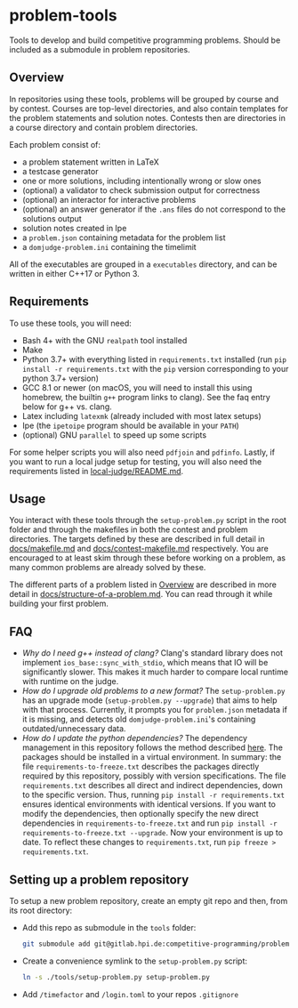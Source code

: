 # problem-tools

Tools to develop and build competitive programming problems.
Should be included as a submodule in problem repositories.

## Overview

In repositories using these tools, problems will be grouped by course and by contest.
Courses are top-level directories, and also contain templates for the problem statements and solution notes.
Contests then are directories in a course directory and contain problem directories.

Each problem consist of:

  * a problem statement written in LaTeX
  * a testcase generator
  * one or more solutions, including intentionally wrong or slow ones
  * (optional) a validator to check submission output for correctness
  * (optional) an interactor for interactive problems
  * (optional) an answer generator if the `.ans` files do not correspond to the solutions output
  * solution notes created in Ipe
  * a `problem.json` containing metadata for the problem list
  * a `domjudge-problem.ini` containing the timelimit

All of the executables are grouped in a `executables` directory, and can be written in either C++17 or Python 3.

## Requirements

To use these tools, you will need:
  * Bash 4+ with the GNU `realpath` tool installed
  * Make
  * Python 3.7+ with everything listed in `requirements.txt` installed (run `pip install -r requirements.txt` with the `pip` version corresponding to your python 3.7+ version)
  * GCC 8.1 or newer (on macOS, you will need to install this using homebrew, the builtin `g++` program links to clang). See the faq entry below for g++ vs. clang.
  * Latex including `latexmk` (already included with most latex setups)
  * Ipe (the `ipetoipe` program should be available in your `PATH`)
  * (optional) GNU `parallel` to speed up some scripts

For some helper scripts you will also need `pdfjoin` and `pdfinfo`.
Lastly, if you want to run a local judge setup for testing, you will also need the requirements listed in [local-judge/README.md](local-judge/README.md).

## Usage

You interact with these tools through the `setup-problem.py` script in the root folder and through the makefiles in both the contest and problem directories.
The targets defined by these are described in full detail in [docs/makefile.md](docs/makefile.md) and [docs/contest-makefile.md](docs/contest-makefile.md) respectively.
You are encouraged to at least skim through these before working on a problem, as many common problems are already solved by these.

The different parts of a problem listed in [Overview](#overview) are described in more detail in [docs/structure-of-a-problem.md](docs/structure-of-a-problem.md).
You can read through it while building your first problem.

## FAQ

  * *Why do I need g++ instead of clang?*
    Clang's standard library does not implement `ios_base::sync_with_stdio`, which means that IO will be significantly slower.
    This makes it much harder to compare local runtime with runtime on the judge.
  * *How do I upgrade old problems to a new format?*
    The `setup-problem.py` has an upgrade mode (`setup-problem.py --upgrade`) that aims to help with that process.
    Currently, it prompts you for `problem.json` metadata if it is missing, and detects old `domjudge-problem.ini`'s containing outdated/unnecessary data.
  * *How do I update the python dependencies?*
    The dependency management in this repository follows the method described [here](https://www.kennethreitz.org/essays/a-better-pip-workflow).
    The packages should be installed in a virtual environment.
    In summary: the file `requirements-to-freeze.txt` describes the packages directly required by this repository, possibly with version specifications.
    The file `requirements.txt` describes all direct and indirect dependencies, down to the specific version.
    Thus, running `pip install -r requirements.txt` ensures identical environments with identical versions.
    If you want to modify the dependencies, then optionally specify the new direct dependencies in `requirements-to-freeze.txt` and run `pip install -r requirements-to-freeze.txt --upgrade`.
    Now your environment is up to date. To reflect these changes to `requirements.txt`, run `pip freeze > requirements.txt`.

## Setting up a problem repository

To setup a new problem repository, create an empty git repo and then, from its root directory:

  * Add this repo as submodule in the `tools` folder:
    ```bash
    git submodule add git@gitlab.hpi.de:competitive-programming/problem-tools.git tools
    ```
  * Create a convenience symlink to the `setup-problem.py` script:
    ```bash
    ln -s ./tools/setup-problem.py setup-problem.py
    ```
  * Add `/timefactor` and `/login.toml` to your repos `.gitignore`
